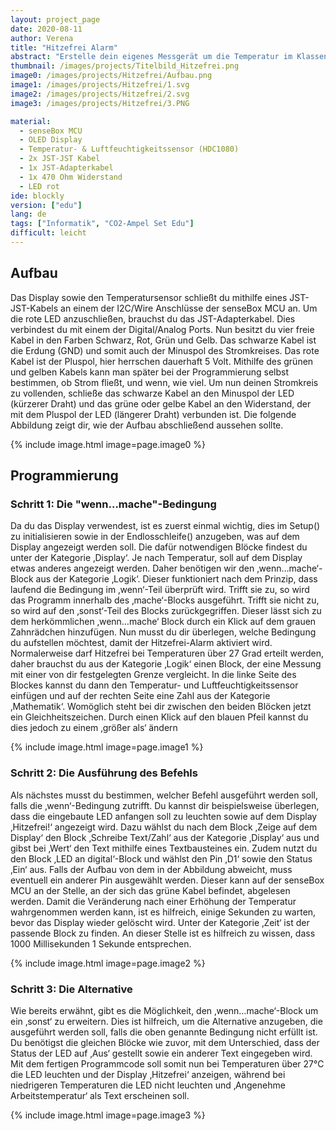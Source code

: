 ```yaml
---
layout: project_page
date: 2020-08-11
author: Verena
title: "Hitzefrei Alarm"
abstract: "Erstelle dein eigenes Messgerät um die Temperatur im Klassenraum zu überwachen."
thumbnail: /images/projects/Titelbild_Hitzefrei.png
image0: /images/projects/Hitzefrei/Aufbau.png
image1: /images/projects/Hitzefrei/1.svg
image2: /images/projects/Hitzefrei/2.svg
image3: /images/projects/Hitzefrei/3.PNG

material:
  - senseBox MCU
  - OLED Display
  - Temperatur- & Luftfeuchtigkeitssensor (HDC1080)
  - 2x JST-JST Kabel
  - 1x JST-Adapterkabel
  - 1x 470 Ohm Widerstand
  - LED rot
ide: blockly
version: ["edu"]
lang: de
tags: ["Informatik", "CO2-Ampel Set Edu"]
difficult: leicht
---
```


## Aufbau

Das Display sowie den Temperatursensor schließt du mithilfe eines JST-JST-Kabels an einem der I2C/Wire Anschlüsse der senseBox MCU an. Um die rote LED anzuschließen, brauchst du das JST-Adapterkabel. Dies verbindest du mit einem der Digital/Analog Ports. Nun besitzt du vier freie Kabel in den Farben Schwarz, Rot, Grün und Gelb. Das schwarze Kabel ist die Erdung (GND) und somit auch der Minuspol des Stromkreises. Das rote Kabel ist der Pluspol, hier herrschen dauerhaft 5 Volt. Mithilfe des grünen und gelben Kabels kann man später bei der Programmierung selbst bestimmen, ob Strom fließt, und wenn, wie viel. Um nun deinen Stromkreis zu vollenden, schließe das schwarze Kabel an den Minuspol der LED (kürzerer Draht) und das grüne oder gelbe Kabel an den Widerstand, der mit dem Pluspol der LED (längerer Draht) verbunden ist. Die folgende Abbildung zeigt dir, wie der Aufbau abschließend aussehen sollte.

{% include image.html image=page.image0 %}

## Programmierung

### Schritt 1: Die "wenn...mache"-Bedingung

Da du das Display verwendest, ist es zuerst einmal wichtig, dies im Setup() zu initialisieren sowie in der Endlosschleife() anzugeben, was auf dem Display angezeigt werden soll. Die dafür notwendigen Blöcke findest du unter der Kategorie ‚Display‘. Je nach Temperatur, soll auf dem Display etwas anderes angezeigt werden. Daher benötigen wir den ‚wenn…mache‘-Block aus der Kategorie ‚Logik‘. Dieser funktioniert nach dem Prinzip, dass laufend die Bedingung im ‚wenn‘-Teil überprüft wird. Trifft sie zu, so wird das Programm innerhalb des ‚mache‘-Blocks ausgeführt. Trifft sie nicht zu, so wird auf den ‚sonst‘-Teil des Blocks zurückgegriffen. Dieser lässt sich zu dem herkömmlichen ‚wenn…mache‘ Block durch ein Klick auf dem grauen Zahnrädchen hinzufügen.
Nun musst du dir überlegen, welche Bedingung du aufstellen möchtest, damit der Hitzefrei-Alarm aktiviert wird. Normalerweise darf Hitzefrei bei Temperaturen über 27 Grad erteilt werden, daher brauchst du aus der Kategorie ‚Logik‘ einen Block, der eine Messung mit einer von dir festgelegten Grenze vergleicht. In die linke Seite des Blockes kannst du dann den Temperatur- und Luftfeuchtigkeitssensor einfügen und auf der rechten Seite eine Zahl aus der Kategorie ‚Mathematik‘. Womöglich steht bei dir zwischen den beiden Blöcken jetzt ein Gleichheitszeichen. Durch einen Klick auf den blauen Pfeil kannst du dies jedoch zu einem ‚größer als‘ ändern

{% include image.html image=page.image1 %}

### Schritt 2: Die Ausführung des Befehls

Als nächstes musst du bestimmen, welcher Befehl ausgeführt werden soll, falls die ‚wenn‘-Bedingung zutrifft. Du kannst dir beispielsweise überlegen, dass die eingebaute LED anfangen soll zu leuchten sowie auf dem Display ‚Hitzefrei!‘ angezeigt wird. Dazu wählst du nach dem Block ‚Zeige auf dem Display‘ den Block ‚Schreibe Text/Zahl‘ aus der Kategorie ‚Display‘ aus und gibst bei ‚Wert‘ den Text mithilfe eines Textbausteines ein. Zudem nutzt du den Block ‚LED an digital‘-Block und wählst den Pin ‚D1‘ sowie den Status ‚Ein‘ aus. Falls der Aufbau von dem in der Abbildung abweicht, muss eventuell ein anderer Pin ausgewählt werden. Dieser kann auf der senseBox MCU an der Stelle, an der sich das grüne Kabel befindet, abgelesen werden. Damit die Veränderung nach einer Erhöhung der Temperatur wahrgenommen werden kann, ist es hilfreich, einige Sekunden zu warten, bevor das Display wieder gelöscht wird. Unter der Kategorie ‚Zeit‘ ist der passende Block zu finden. An dieser Stelle ist es hilfreich zu wissen, dass 1000 Millisekunden 1 Sekunde entsprechen.

{% include image.html image=page.image2 %}

### Schritt 3: Die Alternative

Wie bereits erwähnt, gibt es die Möglichkeit, den ‚wenn…mache‘-Block um ein ‚sonst‘ zu erweitern. Dies ist hilfreich, um die Alternative anzugeben, die ausgeführt werden soll, falls die oben genannte Bedingung nicht erfüllt ist. Du benötigst die gleichen Blöcke wie zuvor, mit dem Unterschied, dass der Status der LED auf ‚Aus‘ gestellt sowie ein anderer Text eingegeben wird.
Mit dem fertigen Programmcode soll somit nun bei Temperaturen über 27°C die LED leuchten und der Display ‚Hitzefrei‘ anzeigen, während bei niedrigeren Temperaturen die LED nicht leuchten und ‚Angenehme Arbeitstemperatur‘ als Text erscheinen soll.

{% include image.html image=page.image3 %}
